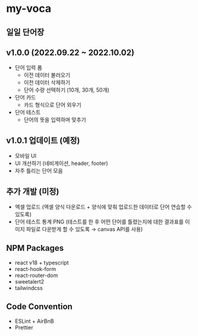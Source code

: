 # my-voca

## 일일 단어장

## v1.0.0 (2022.09.22 ~ 2022.10.02)

-   단어 입력 폼
    -   이전 데이터 불러오기
    -   이전 데이터 삭제하기
    -   단어 수량 선택하기 (10개, 30개, 50개)
-   단어 카드
    -   카드 형식으로 단어 외우기
-   단어 테스트
    -   단어의 뜻을 입력하며 맞추기

## v1.0.1 업데이트 (예정)

-   모바일 UI
-   UI 개선하기 (네비게이션, header, footer)
-   자주 틀리는 단어 모음

## 추가 개발 (미정)

-   엑셀 업로드 (엑셀 양식 다운로드 + 양식에 맞춰 업로드한 데이터로 단어 연습할 수 있도록)
-   단어 테스트 통계 PNG (테스트를 한 후 어떤 단어를 틀렸는지에 대한 결과표를 이미지 파일로 다운받게 할 수 있도록 → canvas API를 사용)

## NPM Packages

-   react v18 + typescript
-   react-hook-form
-   react-router-dom
-   sweetalert2
-   tailwindcss

## Code Convention

-   ESLint + AirBnB
-   Prettier
